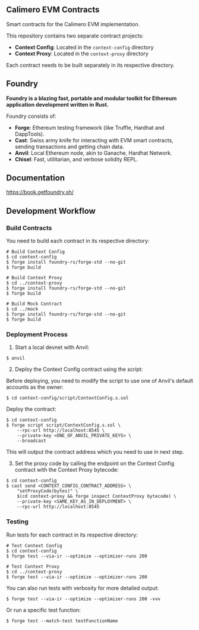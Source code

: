 ## Calimero EVM Contracts

Smart contracts for the Calimero EVM implementation.

This repository contains two separate contract projects:
- **Context Config**: Located in the `context-config` directory
- **Context Proxy**: Located in the `context-proxy` directory

Each contract needs to be built separately in its respective directory.

## Foundry

**Foundry is a blazing fast, portable and modular toolkit for Ethereum application development written in Rust.**

Foundry consists of:

-   **Forge**: Ethereum testing framework (like Truffle, Hardhat and DappTools).
-   **Cast**: Swiss army knife for interacting with EVM smart contracts, sending transactions and getting chain data.
-   **Anvil**: Local Ethereum node, akin to Ganache, Hardhat Network.
-   **Chisel**: Fast, utilitarian, and verbose solidity REPL.

## Documentation

https://book.getfoundry.sh/

## Development Workflow

### Build Contracts

You need to build each contract in its respective directory:

```shell
# Build Context Config
$ cd context-config
$ forge install foundry-rs/forge-std --no-git
$ forge build

# Build Context Proxy
$ cd ../context-proxy
$ forge install foundry-rs/forge-std --no-git
$ forge build

# Build Mock Contract
$ cd ../mock
$ forge install foundry-rs/forge-std --no-git
$ forge build
```

### Deployment Process

1. Start a local devnet with Anvil:
```shell
$ anvil
```

2. Deploy the Context Config contract using the script:

Before deploying, you need to modify the script to use one of Anvil's default accounts as the owner:

```shell
$ cd context-config/script/ContextConfig.s.sol
```

Deploy the contract:

```shell
$ cd context-config
$ forge script script/ContextConfig.s.sol \
    --rpc-url http://localhost:8545 \
    --private-key <ONE_OF_ANVIL_PRIVATE_KEYS> \
    --broadcast
```

This will output the contract address which you need to use in next step.

3. Set the proxy code by calling the endpoint on the Context Config contract with the Context Proxy bytecode:
```shell
$ cd context-config
$ cast send <CONTEXT_CONFIG_CONTRACT_ADDRESS> \
    "setProxyCode(bytes)" \
    $(cd context-proxy && forge inspect ContextProxy bytecode) \
    --private-key <SAME_KEY_AS_IN_DEPLOYMENT> \
    --rpc-url http://localhost:8545
```


### Testing

Run tests for each contract in its respective directory:

```shell
# Test Context Config
$ cd context-config
$ forge test --via-ir --optimize --optimizer-runs 200

# Test Context Proxy
$ cd ../context-proxy
$ forge test --via-ir --optimize --optimizer-runs 200
```

You can also run tests with verbosity for more detailed output:

```shell
$ forge test --via-ir --optimize --optimizer-runs 200 -vvv
```

Or run a specific test function:

```shell
$ forge test --match-test testFunctionName
```
